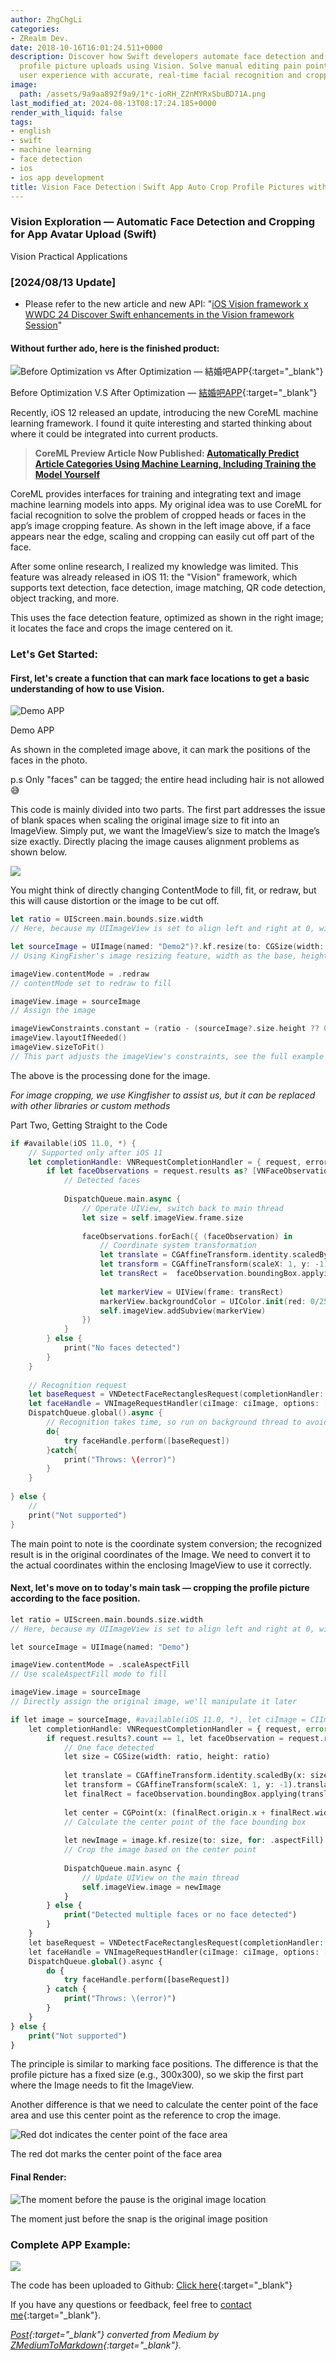 ```yaml
---
author: ZhgChgLi
categories:
- ZRealm Dev.
date: 2018-10-16T16:01:24.511+0000
description: Discover how Swift developers automate face detection and cropping in
  profile picture uploads using Vision. Solve manual editing pain points and enhance
  user experience with accurate, real-time facial recognition and cropping techniques.
image:
  path: /assets/9a9aa892f9a9/1*c-ioRH_Z2nMYRxSbuBD71A.png
last_modified_at: 2024-08-13T08:17:24.185+0000
render_with_liquid: false
tags:
- english
- swift
- machine learning
- face detection
- ios
- ios app development
title: Vision Face Detection｜Swift App Auto Crop Profile Pictures with Precision
---
```


### Vision Exploration — Automatic Face Detection and Cropping for App Avatar Upload (Swift)

Vision Practical Applications

### [2024/08/13 Update]

- Please refer to the new article and new API: "[iOS Vision framework x WWDC 24 Discover Swift enhancements in the Vision framework Session](../755509180ca8/)"

#### Without further ado, here is the finished product:

![Before Optimization vs After Optimization — [結婚吧APP](https://itunes.apple.com/tw/app/%E7%B5%90%E5%A9%9A%E5%90%A7-%E4%B8%8D%E6%89%BE%E6%9C%80%E8%B2%B4-%E5%8F%AA%E6%89%BE%E6%9C%80%E5%B0%8D/id1356057329?ls=1&mt=8){:target="_blank"}](/assets/9a9aa892f9a9/1*c-ioRH_Z2nMYRxSbuBD71A.png)

Before Optimization V.S After Optimization — [結婚吧APP](https://itunes.apple.com/tw/app/%E7%B5%90%E5%A9%9A%E5%90%A7-%E4%B8%8D%E6%89%BE%E6%9C%80%E8%B2%B4-%E5%8F%AA%E6%89%BE%E6%9C%80%E5%B0%8D/id1356057329?ls=1&mt=8){:target="_blank"}

Recently, iOS 12 released an update, introducing the new CoreML machine learning framework. I found it quite interesting and started thinking about where it could be integrated into current products.

> **CoreML Preview Article Now Published: [Automatically Predict Article Categories Using Machine Learning, Including Training the Model Yourself](../793bf2cdda0f/)**

CoreML provides interfaces for training and integrating text and image machine learning models into apps. My original idea was to use CoreML for facial recognition to solve the problem of cropped heads or faces in the app’s image cropping feature. As shown in the left image above, if a face appears near the edge, scaling and cropping can easily cut off part of the face.

After some online research, I realized my knowledge was limited. This feature was already released in iOS 11: the "Vision" framework, which supports text detection, face detection, image matching, QR code detection, object tracking, and more.

This uses the face detection feature, optimized as shown in the right image; it locates the face and crops the image centered on it.

### Let's Get Started:

#### First, let's create a function that can mark face locations to get a basic understanding of how to use Vision.

![Demo APP](/assets/9a9aa892f9a9/1*cpGgpXsBhuiJoZI03WAGUw.png)

Demo APP

As shown in the completed image above, it can mark the positions of the faces in the photo.

p.s Only "faces" can be tagged; the entire head including hair is not allowed 😅

This code is mainly divided into two parts. The first part addresses the issue of blank spaces when scaling the original image size to fit into an ImageView. Simply put, we want the ImageView’s size to match the Image’s size exactly. Directly placing the image causes alignment problems as shown below.

![](/assets/9a9aa892f9a9/1*Mb70Ed6pALO-8sllCpb7Qg.png)

You might think of directly changing ContentMode to fill, fit, or redraw, but this will cause distortion or the image to be cut off.

```swift
let ratio = UIScreen.main.bounds.size.width
// Here, because my UIImageView is set to align left and right at 0, with an aspect ratio of 1:1

let sourceImage = UIImage(named: "Demo2")?.kf.resize(to: CGSize(width: ratio, height: CGFloat.leastNonzeroMagnitude), for: .aspectFill)
// Using KingFisher's image resizing feature, width as the base, height flexible

imageView.contentMode = .redraw
// contentMode set to redraw to fill

imageView.image = sourceImage
// Assign the image

imageViewConstraints.constant = (ratio - (sourceImage?.size.height ?? 0))
imageView.layoutIfNeeded()
imageView.sizeToFit()
// This part adjusts the imageView's constraints, see the full example at the end of the article
```

The above is the processing done for the image.

*For image cropping, we use Kingfisher to assist us, but it can be replaced with other libraries or custom methods*

Part Two, Getting Straight to the Code

```swift
if #available(iOS 11.0, *) {
    // Supported only after iOS 11
    let completionHandle: VNRequestCompletionHandler = { request, error in
        if let faceObservations = request.results as? [VNFaceObservation] {
            // Detected faces
            
            DispatchQueue.main.async {
                // Operate UIView, switch back to main thread
                let size = self.imageView.frame.size
                
                faceObservations.forEach({ (faceObservation) in
                    // Coordinate system transformation
                    let translate = CGAffineTransform.identity.scaledBy(x: size.width, y: size.height)
                    let transform = CGAffineTransform(scaleX: 1, y: -1).translatedBy(x: 0, y: -size.height)
                    let transRect =  faceObservation.boundingBox.applying(translate).applying(transform)
                    
                    let markerView = UIView(frame: transRect)
                    markerView.backgroundColor = UIColor.init(red: 0/255, green: 255/255, blue: 0/255, alpha: 0.3)
                    self.imageView.addSubview(markerView)
                })
            }
        } else {
            print("No faces detected")
        }
    }
    
    // Recognition request
    let baseRequest = VNDetectFaceRectanglesRequest(completionHandler: completionHandle)
    let faceHandle = VNImageRequestHandler(ciImage: ciImage, options: [:])
    DispatchQueue.global().async {
        // Recognition takes time, so run on background thread to avoid UI blocking
        do{
            try faceHandle.perform([baseRequest])
        }catch{
            print("Throws: \(error)")
        }
    }
  
} else {
    //
    print("Not supported")
}
```

The main point to note is the coordinate system conversion; the recognized result is in the original coordinates of the Image. We need to convert it to the actual coordinates within the enclosing ImageView to use it correctly.

#### Next, let's move on to today's main task — cropping the profile picture according to the face position.

```php
let ratio = UIScreen.main.bounds.size.width
// Here, because my UIImageView is set to align left and right at 0, with an aspect ratio of 1:1. See the full example at the end.

let sourceImage = UIImage(named: "Demo")

imageView.contentMode = .scaleAspectFill
// Use scaleAspectFill mode to fill

imageView.image = sourceImage
// Directly assign the original image, we'll manipulate it later

if let image = sourceImage, #available(iOS 11.0, *), let ciImage = CIImage(image: image) {
    let completionHandle: VNRequestCompletionHandler = { request, error in
        if request.results?.count == 1, let faceObservation = request.results?.first as? VNFaceObservation {
            // One face detected
            let size = CGSize(width: ratio, height: ratio)
            
            let translate = CGAffineTransform.identity.scaledBy(x: size.width, y: size.height)
            let transform = CGAffineTransform(scaleX: 1, y: -1).translatedBy(x: 0, y: -size.height)
            let finalRect = faceObservation.boundingBox.applying(translate).applying(transform)
            
            let center = CGPoint(x: (finalRect.origin.x + finalRect.width / 2 - size.width / 2), y: (finalRect.origin.y + finalRect.height / 2 - size.height / 2))
            // Calculate the center point of the face bounding box
            
            let newImage = image.kf.resize(to: size, for: .aspectFill).kf.crop(to: size, anchorOn: center)
            // Crop the image based on the center point
            
            DispatchQueue.main.async {
                // Update UIView on the main thread
                self.imageView.image = newImage
            }
        } else {
            print("Detected multiple faces or no face detected")
        }
    }
    let baseRequest = VNDetectFaceRectanglesRequest(completionHandler: completionHandle)
    let faceHandle = VNImageRequestHandler(ciImage: ciImage, options: [:])
    DispatchQueue.global().async {
        do {
            try faceHandle.perform([baseRequest])
        } catch {
            print("Throws: \(error)")
        }
    }
} else {
    print("Not supported")
}
```

The principle is similar to marking face positions. The difference is that the profile picture has a fixed size (e.g., 300x300), so we skip the first part where the Image needs to fit the ImageView.

Another difference is that we need to calculate the center point of the face area and use this center point as the reference to crop the image.

![Red dot indicates the center point of the face area](/assets/9a9aa892f9a9/1*civytcKOguHfVFHYPVWecA.png)

The red dot marks the center point of the face area

#### Final Render:

![The moment before the pause is the original image location](/assets/9a9aa892f9a9/1*WocYjt0xLkqtGVilxfT2LA.gif)

The moment just before the snap is the original image position

### Complete APP Example:

![](/assets/9a9aa892f9a9/1*J8oByw8gBCamIac2TkT1SA.gif)

The code has been uploaded to Github: [Click here](https://github.com/zhgchgli0718/VisionDemo){:target="_blank"}

If you have any questions or feedback, feel free to [contact me](https://www.zhgchg.li/contact){:target="_blank"}.

*[Post](https://medium.com/zrealm-ios-dev/vision-%E5%88%9D%E6%8E%A2-app-%E9%A0%AD%E5%83%8F%E4%B8%8A%E5%82%B3-%E8%87%AA%E5%8B%95%E8%AD%98%E5%88%A5%E4%BA%BA%E8%87%89%E8%A3%81%E5%9C%96-swift-9a9aa892f9a9){:target="_blank"} converted from Medium by [ZMediumToMarkdown](https://github.com/ZhgChgLi/ZMediumToMarkdown){:target="_blank"}.*